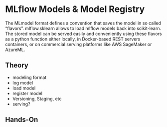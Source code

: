 # MLflow Models & Model Registry

The MLmodel format defines a convention that saves the model in so called “flavors”. 
mlflow.sklearn allows to load mlflow models back into scikit-learn. 
The stored model can be served easily and conveniently using these flavors as a python function either locally, in Docker-based REST servers containers, or on commercial serving platforms like AWS SageMaker or AzureML.

## Theory

* modeling format
* log model
* load model
* register model
* Versioning, Staging, etc
* serving?

## Hands-On

